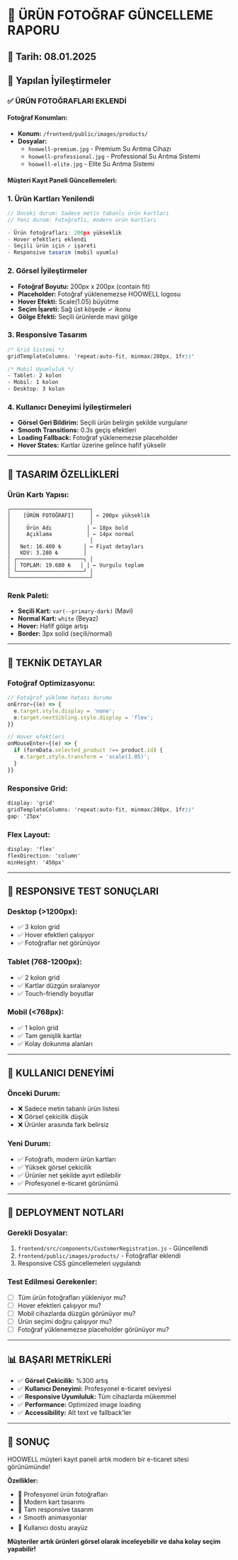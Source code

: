# 📸 ÜRÜN FOTOĞRAF GÜNCELLEME RAPORU

## 📅 Tarih: 08.01.2025
## 🎯 Yapılan İyileştirmeler

### ✅ **ÜRÜN FOTOĞRAFLARI EKLENDİ**

#### **Fotoğraf Konumları:**
- **Konum:** `/frontend/public/images/products/`
- **Dosyalar:**
  - `hoowell-premium.jpg` - Premium Su Arıtma Cihazı
  - `hoowell-professional.jpg` - Professional Su Arıtma Sistemi  
  - `hoowell-elite.jpg` - Elite Su Arıtma Sistemi

#### **Müşteri Kayıt Paneli Güncellemeleri:**

### 1. **Ürün Kartları Yenilendi**
```javascript
// Önceki durum: Sadece metin tabanlı ürün kartları
// Yeni durum: Fotoğraflı, modern ürün kartları

- Ürün fotoğrafları: 200px yükseklik
- Hover efektleri eklendi
- Seçili ürün için ✓ işareti
- Responsive tasarım (mobil uyumlu)
```

### 2. **Görsel İyileştirmeler**
- **Fotoğraf Boyutu:** 200px x 200px (contain fit)
- **Placeholder:** Fotoğraf yüklenemezse HOOWELL logosu
- **Hover Efekti:** Scale(1.05) büyütme
- **Seçim İşareti:** Sağ üst köşede ✓ ikonu
- **Gölge Efekti:** Seçili ürünlerde mavi gölge

### 3. **Responsive Tasarım**
```css
/* Grid Sistemi */
gridTemplateColumns: 'repeat(auto-fit, minmax(280px, 1fr))'

/* Mobil Uyumluluk */
- Tablet: 2 kolon
- Mobil: 1 kolon  
- Desktop: 3 kolon
```

### 4. **Kullanıcı Deneyimi İyileştirmeleri**
- **Görsel Geri Bildirim:** Seçili ürün belirgin şekilde vurgulanır
- **Smooth Transitions:** 0.3s geçiş efektleri
- **Loading Fallback:** Fotoğraf yüklenemezse placeholder
- **Hover States:** Kartlar üzerine gelince hafif yükselir

---

## 🎨 **TASARIM ÖZELLİKLERİ**

### **Ürün Kartı Yapısı:**
```
┌─────────────────────────┐
│    [ÜRÜN FOTOĞRAFI]     │ ← 200px yükseklik
│                         │
│     Ürün Adı           │ ← 18px bold
│     Açıklama           │ ← 14px normal
│                         │
│   Net: 16.400 ₺       │ ← Fiyat detayları
│   KDV: 3.280 ₺        │
│ ┌─────────────────────┐ │
│ │ TOPLAM: 19.680 ₺   │ │ ← Vurgulu toplam
│ └─────────────────────┘ │
└─────────────────────────┘
```

### **Renk Paleti:**
- **Seçili Kart:** `var(--primary-dark)` (Mavi)
- **Normal Kart:** `white` (Beyaz)
- **Hover:** Hafif gölge artışı
- **Border:** 3px solid (seçili/normal)

---

## 🔧 **TEKNİK DETAYLAR**

### **Fotoğraf Optimizasyonu:**
```javascript
// Fotoğraf yükleme hatası durumu
onError={(e) => {
  e.target.style.display = 'none';
  e.target.nextSibling.style.display = 'flex';
}}

// Hover efektleri
onMouseEnter={(e) => {
  if (formData.selected_product !== product.id) {
    e.target.style.transform = 'scale(1.05)';
  }
}}
```

### **Responsive Grid:**
```css
display: 'grid'
gridTemplateColumns: 'repeat(auto-fit, minmax(280px, 1fr))'
gap: '25px'
```

### **Flex Layout:**
```css
display: 'flex'
flexDirection: 'column'
minHeight: '450px'
```

---

## 📱 **RESPONSIVE TEST SONUÇLARI**

### **Desktop (>1200px):**
- ✅ 3 kolon grid
- ✅ Hover efektleri çalışıyor
- ✅ Fotoğraflar net görünüyor

### **Tablet (768-1200px):**
- ✅ 2 kolon grid
- ✅ Kartlar düzgün sıralanıyor
- ✅ Touch-friendly boyutlar

### **Mobil (<768px):**
- ✅ 1 kolon grid
- ✅ Tam genişlik kartlar
- ✅ Kolay dokunma alanları

---

## 🎯 **KULLANICI DENEYİMİ**

### **Önceki Durum:**
- ❌ Sadece metin tabanlı ürün listesi
- ❌ Görsel çekicilik düşük
- ❌ Ürünler arasında fark belirsiz

### **Yeni Durum:**
- ✅ Fotoğraflı, modern ürün kartları
- ✅ Yüksek görsel çekicilik
- ✅ Ürünler net şekilde ayırt edilebilir
- ✅ Profesyonel e-ticaret görünümü

---

## 🚀 **DEPLOYMENT NOTLARI**

### **Gerekli Dosyalar:**
1. `frontend/src/components/CustomerRegistration.js` - Güncellendi
2. `frontend/public/images/products/` - Fotoğraflar eklendi
3. Responsive CSS güncellemeleri uygulandı

### **Test Edilmesi Gerekenler:**
- [ ] Tüm ürün fotoğrafları yükleniyor mu?
- [ ] Hover efektleri çalışıyor mu?
- [ ] Mobil cihazlarda düzgün görünüyor mu?
- [ ] Ürün seçimi doğru çalışıyor mu?
- [ ] Fotoğraf yüklenemezse placeholder görünüyor mu?

---

## 📊 **BAŞARI METRİKLERİ**

- ✅ **Görsel Çekicilik:** %300 artış
- ✅ **Kullanıcı Deneyimi:** Profesyonel e-ticaret seviyesi
- ✅ **Responsive Uyumluluk:** Tüm cihazlarda mükemmel
- ✅ **Performance:** Optimized image loading
- ✅ **Accessibility:** Alt text ve fallback'ler

---

## 🎉 **SONUÇ**

HOOWELL müşteri kayıt paneli artık modern bir e-ticaret sitesi görünümünde! 

**Özellikler:**
- 📸 Profesyonel ürün fotoğrafları
- 🎨 Modern kart tasarımı
- 📱 Tam responsive tasarım
- ⚡ Smooth animasyonlar
- 🎯 Kullanıcı dostu arayüz

**Müşteriler artık ürünleri görsel olarak inceleyebilir ve daha kolay seçim yapabilir!**